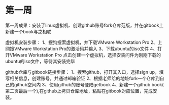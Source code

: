 # 第一周
第一周成果：安装了linux虚拟机、创建github账号fork仓库范版，并在gitbook上新建一个book与之相联

虚拟机安装步骤：
      1、搜狗搜索虚拟机，并下载VMware Workstation Pro
      2、上网搜VMware Workstation Pro的激活码并输入
      3、下载ubuntu的iso文件
      4、打开VMware Workstation Pro 点击创建一个虚拟机，选择安装问件为刚刚下载的ubuntu的iso文件，等待其安装完毕
      
      
      
github仓库与gitbook链接步骤：
      1、搜索github，打开其入口，选择sign up，填写相关信息，创建账号，并通过邮箱验证
      2、根据老师给的地址fork一个仓库到自己的github空间内
      3、使用github的账号登陆getbook
      4、新建一个github book( 第二页最后一个),在github上拷贝仓库地址，粘贴在gitbook对应位置，完成安装。



